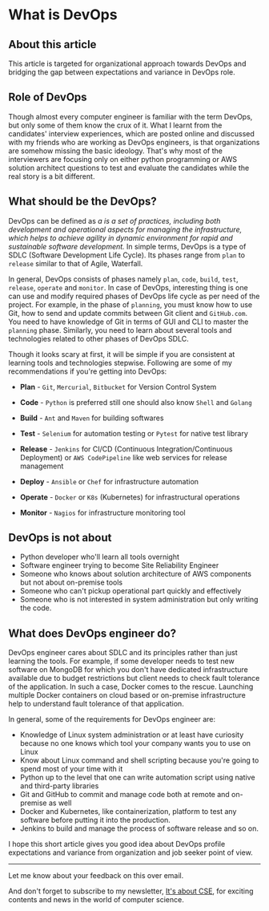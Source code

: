 # What is DevOps

## About this article

This article is targeted for organizational approach towards DevOps and bridging the gap between expectations and variance in DevOps role.

## Role of DevOps

Though almost every computer engineer is familiar with the term DevOps, but only some of them know the crux of it. What I learnt from the candidates' interview experiences, which are posted online and discussed with my friends who are working as DevOps engineers, is that organizations are somehow missing the basic ideology. That's why most of the interviewers are focusing only on either python programming or AWS solution architect questions to test and evaluate the candidates while the real story is a bit different.

## What should be the DevOps?

DevOps can be defined as *a is a set of practices, including both development and operational aspects for managing the infrastructure, which helps to achieve agility in dynamic environment for rapid and sustainable software development.* In simple terms, DevOps is a type of SDLC (Software Development Life Cycle). Its phases range from `plan` to `release` similar to that of Agile, Waterfall. 

In general, DevOps consists of phases namely `plan`, `code`, `build`, `test`, `release`, `operate` and `monitor`. In case of DevOps, interesting thing is one can use and modify required phases of DevOps life cycle as per need of the project. For example, in the phase of `planning`, you must know how to use Git, how to send and update commits between Git client and `GitHub.com`. You need to have knowledge of Git in terms of GUI and CLI to master the `planning` phase. Similarly, you need to learn about several tools and technologies related to other phases of DevOps SDLC.

Though it looks scary at first, it will be simple if you are consistent at learning tools and technologies stepwise. Following are some of my recommendations if you're getting into DevOps:

- **Plan** - `Git`, `Mercurial`, `Bitbucket` for Version Control System
  
- **Code** - `Python` is preferred still one should also know `Shell` and `Golang`

- **Build** - `Ant` and `Maven` for building softwares

- **Test** - `Selenium` for automation testing or `Pytest` for native test library

- **Release** - `Jenkins` for CI/CD (Continuous Integration/Continuous Deployment) or `AWS CodePipeline` like web services for release management

- **Deploy** - `Ansible` or `Chef` for infrastructure automation

- **Operate** - `Docker` or `K8s` (Kubernetes) for infrastructural operations

- **Monitor** - `Nagios` for infrastructure monitoring tool

## DevOps is not about

- Python developer who'll learn all tools overnight
- Software engineer trying to become Site Reliability Engineer
- Someone who knows about solution architecture of AWS components but not about on-premise tools
- Someone who can't pickup operational part quickly and effectively
- Someone who is not interested in system administration but only writing the code.

## What does DevOps engineer do?

DevOps engineer cares about SDLC and its principles rather than just learning the tools. For example, if some developer needs to test new software on MongoDB for which you don't have dedicated infrastructure available due to budget restrictions but client needs to check fault tolerance of the application. In such a case, Docker comes to the rescue. Launching multiple Docker containers on cloud based or on-premise infrastructure help to understand fault tolerance of that application.

In general, some of the requirements for DevOps engineer are:

- Knowledge of Linux system administration or at least have curiosity because no one knows which tool your company wants you to use on Linux
- Know about Linux command and shell scripting because you're going to spend most of your time with it
- Python up to the level that one can write automation script using native and third-party libraries
- Git and GitHub to commit and manage code both at remote and on-premise as well
- Docker and Kubernetes, like containerization, platform to test any software before putting it into the production.
- Jenkins to build and manage the process of software release and so on.

I hope this short article gives you good idea about DevOps profile expectations and variance from organization and job seeker point of view.

---
Let me know about your feedback on this over email.

And don't forget to subscribe to my newsletter, [It's about CSE](https://tinyletter.com/mayurp7), for exciting contents and news in the world of computer science.
